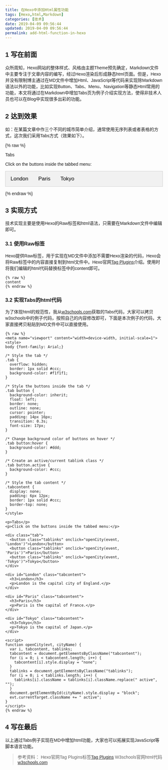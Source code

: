 ```yaml
---
title: 在Hexo中添加Html属性功能
tags: [Hexo,html,Markdown]
categories: [技术]
date: 2019-04-09 09:56:44
updated: 2019-04-09 09:56:44
permalink: add-html-function-in-hexo
---
```


## 1 写在前面
众所周知，Hexo网站的整体样式、风格由主题Theme预先确定，Markdown文件中主要专注于文章内容的编写，经过Hexo渲染后形成静态html页面。但是，Hexo并没有限制博主通过在MD文件中增加Html、JavaScript等代码来实现除Markdown语法以外的功能，比如实现Button、Tabs、Menu、Navigation等静态Html常用的功能，本文将通过在Markdown中增加Tabs页为例子介绍实现方法，使得非技术人员也可以在Blog中实现很多出彩的功能。
<!--more-->
## 2 达到效果
如：在某篇文章中作三个不同的城市简单介绍，通常使用无序列表或者表格的方式，这次我们采用Tabs方式（效果如下）。

{% raw %}
<meta name="viewport" content="width=device-width, initial-scale=1">
<style>
body {font-family: Arial;}

/* Style the tab */
.tab {
  overflow: hidden;
  border: 1px solid #ccc;
  background-color: #f1f1f1;
}

/* Style the buttons inside the tab */
.tab button {
  background-color: inherit;
  float: left;
  border: none;
  outline: none;
  cursor: pointer;
  padding: 14px 16px;
  transition: 0.3s;
  font-size: 17px;
}

/* Change background color of buttons on hover */
.tab button:hover {
  background-color: #ddd;
}

/* Create an active/current tablink class */
.tab button.active {
  background-color: #ccc;
}

/* Style the tab content */
.tabcontent {
  display: none;
  padding: 6px 12px;
  border: 1px solid #ccc;
  border-top: none;
}
</style>

<p>Tabs</p>
<p>Click on the buttons inside the tabbed menu:</p>

<div class="tab">
  <button class="tablinks" onclick="openCity(event, 'London')">London</button>
  <button class="tablinks" onclick="openCity(event, 'Paris')">Paris</button>
  <button class="tablinks" onclick="openCity(event, 'Tokyo')">Tokyo</button>
</div>

<div id="London" class="tabcontent">
  <h3>London</h3>
  <p>London is the capital city of England.</p>
</div>

<div id="Paris" class="tabcontent">
  <h3>Paris</h3>
  <p>Paris is the capital of France.</p> 
</div>

<div id="Tokyo" class="tabcontent">
  <h3>Tokyo</h3>
  <p>Tokyo is the capital of Japan.</p>
</div>

<script>
function openCity(evt, cityName) {
  var i, tabcontent, tablinks;
  tabcontent = document.getElementsByClassName("tabcontent");
  for (i = 0; i < tabcontent.length; i++) {
    tabcontent[i].style.display = "none";
  }
  tablinks = document.getElementsByClassName("tablinks");
  for (i = 0; i < tablinks.length; i++) {
    tablinks[i].className = tablinks[i].className.replace(" active", "");
  }
  document.getElementById(cityName).style.display = "block";
  evt.currentTarget.className += " active";
}
</script>
{% endraw %}

## 3 实现方式
技术实现主要是使用Hexo的Raw标签和html语法，只需要在Markdown文件中编辑即可。

### 3.1 使用Raw标签
Hexo提供Raw标签，用于实现在MD文件中添加不需要Hexo渲染的代码，Hexo会将Raw标签中的内容直接复制到html文件中。Hexo官网[Tag Plugins](https://hexo.io/docs/tag-plugins)介绍。使用时将我们编辑的html代码替换标签中的content即可。
```
{% raw %}
content
{% endraw %}
```

### 3.2 实现Tabs的html代码
为了体现html的规范性，我从[w3schools.com](https://www.w3schools.com/howto/howto_js_tabs.asp)获取的Tabs代码，大家可以拷贝w3schools中的例子代码，按照自己的内容修改即可，下面是本次例子的代码，大家直接拷贝粘贴到MD文件中可以直接使用。
```
{% raw %}
<meta name="viewport" content="width=device-width, initial-scale=1">
<style>
body {font-family: Arial;}

/* Style the tab */
.tab {
  overflow: hidden;
  border: 1px solid #ccc;
  background-color: #f1f1f1;
}

/* Style the buttons inside the tab */
.tab button {
  background-color: inherit;
  float: left;
  border: none;
  outline: none;
  cursor: pointer;
  padding: 14px 16px;
  transition: 0.3s;
  font-size: 17px;
}

/* Change background color of buttons on hover */
.tab button:hover {
  background-color: #ddd;
}

/* Create an active/current tablink class */
.tab button.active {
  background-color: #ccc;
}

/* Style the tab content */
.tabcontent {
  display: none;
  padding: 6px 12px;
  border: 1px solid #ccc;
  border-top: none;
}
</style>

<p>Tabs</p>
<p>Click on the buttons inside the tabbed menu:</p>

<div class="tab">
  <button class="tablinks" onclick="openCity(event, 'London')">London</button>
  <button class="tablinks" onclick="openCity(event, 'Paris')">Paris</button>
  <button class="tablinks" onclick="openCity(event, 'Tokyo')">Tokyo</button>
</div>

<div id="London" class="tabcontent">
  <h3>London</h3>
  <p>London is the capital city of England.</p>
</div>

<div id="Paris" class="tabcontent">
  <h3>Paris</h3>
  <p>Paris is the capital of France.</p> 
</div>

<div id="Tokyo" class="tabcontent">
  <h3>Tokyo</h3>
  <p>Tokyo is the capital of Japan.</p>
</div>

<script>
function openCity(evt, cityName) {
  var i, tabcontent, tablinks;
  tabcontent = document.getElementsByClassName("tabcontent");
  for (i = 0; i < tabcontent.length; i++) {
    tabcontent[i].style.display = "none";
  }
  tablinks = document.getElementsByClassName("tablinks");
  for (i = 0; i < tablinks.length; i++) {
    tablinks[i].className = tablinks[i].className.replace(" active", "");
  }
  document.getElementById(cityName).style.display = "block";
  evt.currentTarget.className += " active";
}
</script>
{% endraw %}
```

## 4 写在最后
以上通过Tabs例子实现在MD中增加html功能，大家也可以拓展实现JavaScript等脚本语言功能。
>参考资料：
>Hexo官网Tag Plugins标签[Tag Plugins](https://hexo.io/docs/tag-plugins)
>W3schools官网html代码[w3schools.com](https://www.w3schools.com/howto/howto_js_tabs.asp)
